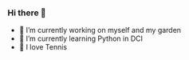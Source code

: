 ### Hi there 👋

<!--
**PaulaMenesesSalinas/PaulaMenesesSalinas** is a ✨ _special_ ✨ repository because its `README.md` (this file) appears on your GitHub profile.

Here are some ideas to get you started:

- 🔭 I’m currently working on myself and my garden
- 🌱 I’m currently learning Python in DCI
- 🎾 I love Tennis
- 📫 How to reach me: p.margot.s@gmail.com
- ⚡ Fun fact: ...
-->
 - 🔭 I’m currently working on myself and my garden
- 🌱 I’m currently learning Python in DCI
- 🎾 I love Tennis
